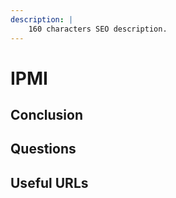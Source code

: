```yaml
---
description: |
    160 characters SEO description.
---
```


# IPMI

## Conclusion

## Questions

## Useful URLs
